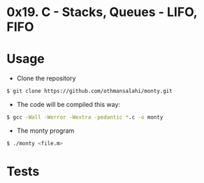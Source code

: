 # 0x19. C - Stacks, Queues - LIFO, FIFO

# Usage

- Clone the repository

```sh
$ git clone https://github.com/othmansalahi/monty.git
```

- The code will be compiled this way:

```sh
$ gcc -Wall -Werror -Wextra -pedantic *.c -o monty
```

- The monty program

```sh
$ ./monty <file.m>
```

# Tests
